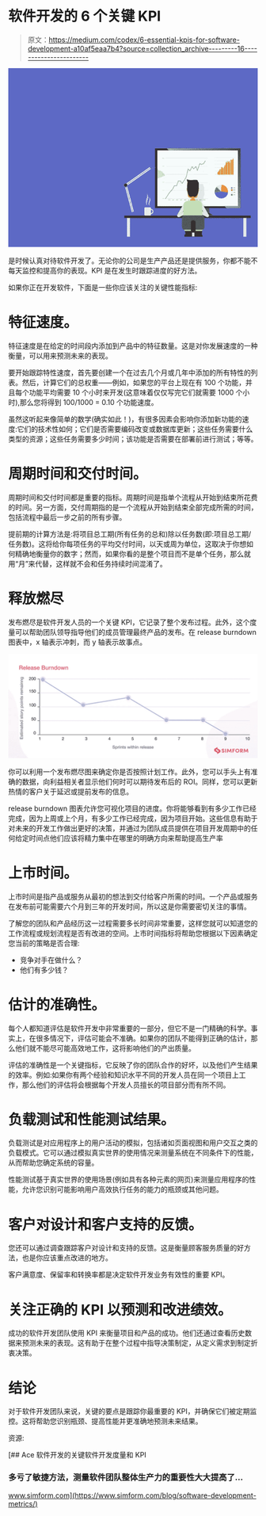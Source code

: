 # 软件开发的 6 个关键 KPI

> 原文：<https://medium.com/codex/6-essential-kpis-for-software-development-a10af5eaa7b4?source=collection_archive---------16----------------------->

![](img/ecfd8deb5b68a8da5ecc5857f1623187.png)

是时候认真对待软件开发了。无论你的公司是生产产品还是提供服务，你都不能不每天监控和提高你的表现。KPI 是在发生时跟踪进度的好方法。

如果你正在开发软件，下面是一些你应该关注的关键性能指标:

# 特征速度。

特征速度是在给定的时间段内添加到产品中的特征数量。这是对你发展速度的一种衡量，可以用来预测未来的表现。

要开始跟踪特性速度，首先要创建一个在过去几个月或几年中添加的所有特性的列表。然后，计算它们的总权重——例如，如果您的平台上现在有 100 个功能，并且每个功能平均需要 10 个小时来开发(这意味着仅仅写完它们就需要 1000 个小时),那么您将得到 100/1000 = 0.10 个功能速度。

虽然这听起来像简单的数学(确实如此！)，有很多因素会影响你添加新功能的速度:它们的技术性如何；它们是否需要编码改变或数据库更新；这些任务需要什么类型的资源；这些任务需要多少时间；该功能是否需要在部署前进行测试；等等。

# 周期时间和交付时间。

周期时间和交付时间都是重要的指标。周期时间是指单个流程从开始到结束所花费的时间。另一方面，交付周期指的是一个流程从开始到结束全部完成所需的时间，包括流程中最后一步之前的所有步骤。

提前期的计算方法是:将项目总工期(所有任务的总和)除以任务数(即:项目总工期/任务数)。这将给你每项任务的平均交付时间，以天或周为单位，这取决于你想如何精确地衡量你的数字；然而，如果你看的是整个项目而不是单个任务，那么就用“月”来代替，这样就不会和任务持续时间混淆了。

# 释放燃尽

发布燃尽是软件开发人员的一个关键 KPI，它记录了整个发布过程。此外，这个度量可以帮助团队领导指导他们的成员管理最终产品的发布。在 release burndown 图表中，x 轴表示冲刺，而 y 轴表示故事点。

![](img/2a5ec2631b8b75fad3bc7fb7b96377a2.png)

你可以利用一个发布燃尽图来确定你是否按照计划工作。此外，您可以手头上有准确的数据，向利益相关者显示他们何时可以期待发布后的 ROI。同样，您可以更新热情的客户关于延迟或提前发布的信息。

release burndown 图表允许您可视化项目的进度。你将能够看到有多少工作已经完成，因为上周或上个月，有多少工作已经完成，因为项目开始。这些信息有助于对未来的开发工作做出更好的决策，并通过为团队成员提供在项目开发周期中的任何给定时间点他们应该将精力集中在哪里的明确方向来帮助提高生产率

# 上市时间。

上市时间是指产品或服务从最初的想法到交付给客户所需的时间。一个产品或服务在发布前可能需要六个月到三年的开发时间，所以这是你需要密切关注的事情。

了解您的团队和产品经历这一过程需要多长时间非常重要，这样您就可以知道您的工作流程或规划流程是否有改进的空间。上市时间指标将帮助您根据以下因素确定您当前的策略是否合理:

*   竞争对手在做什么？
*   他们有多少钱？

# 估计的准确性。

每个人都知道评估是软件开发中非常重要的一部分，但它不是一门精确的科学。事实上，在很多情况下，评估可能会不准确。如果你的团队不能得到正确的估计，那么他们就不能尽可能高效地工作，这将影响他们的产出质量。

评估的准确性是一个关键指标，它反映了你的团队合作的好坏，以及他们产生结果的效率。例如:如果你有两个经验和知识水平不同的开发人员在同一个项目上工作，那么他们的评估将会根据每个开发人员擅长的项目部分而有所不同。

# 负载测试和性能测试结果。

负载测试是对应用程序上的用户活动的模拟，包括诸如页面视图和用户交互之类的负载模式。它可以通过模拟真实世界的使用情况来测量系统在不同条件下的性能，从而帮助您确定系统的容量。

性能测试基于真实世界的使用场景(例如具有各种元素的网页)来测量应用程序的性能，允许您识别可能影响用户高效执行任务的能力的瓶颈或其他问题。

# 客户对设计和客户支持的反馈。

您还可以通过调查跟踪客户对设计和支持的反馈。这是衡量顾客服务质量的好方法，也是你应该重点改进的地方。

客户满意度、保留率和转换率都是决定软件开发业务有效性的重要 KPI。

# 关注正确的 KPI 以预测和改进绩效。

成功的软件开发团队使用 KPI 来衡量项目和产品的成功。他们还通过查看历史数据来预测未来的表现。这有助于在整个过程中指导决策制定，从定义需求到制定折衷决策。

# 结论

对于软件开发团队来说，关键的要点是跟踪你最重要的 KPI，并确保它们被定期监控。这将帮助您识别瓶颈、提高性能并更准确地预测未来结果。

资源:

[](https://www.simform.com/blog/software-development-metrics/) [## Ace 软件开发的关键软件开发度量和 KPI

### 多亏了敏捷方法，测量软件团队整体生产力的重要性大大提高了…

www.simform.com](https://www.simform.com/blog/software-development-metrics/)